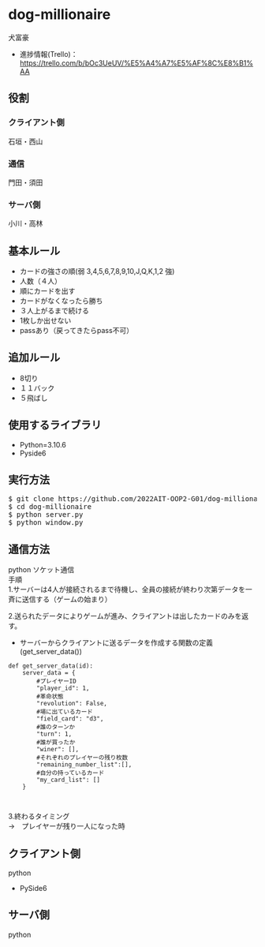 # dog-millionaire
犬富豪
- 進捗情報(Trello)：https://trello.com/b/bOc3UeUV/%E5%A4%A7%E5%AF%8C%E8%B1%AA
## 役割
### クライアント側
石垣・西山
### 通信
門田・須田
### サーバ側
小川・高林

## 基本ルール
- カードの強さの順(弱 3,4,5,6,7,8,9,10,J,Q,K,1,2 強)
- 人数（４人）
- 順にカードを出す  
- カードがなくなったら勝ち  
- ３人上がるまで続ける  
- 1枚しか出せない 
- passあり（戻ってきたらpass不可）  

## 追加ルール
- 8切り
- １１バック
- ５飛ばし

## 使用するライブラリ
- Python=3.10.6
- Pyside6

## 実行方法
<pre>
$ git clone https://github.com/2022AIT-OOP2-G01/dog-millionaire.git
$ cd dog-millionaire
$ python server.py
$ python window.py
</pre>

## 通信方法
python  ソケット通信  
手順  
1.サーバーは4人が接続されるまで待機し、全員の接続が終わり次第データを一斉に送信する（ゲームの始まり）

2.送られたデータによりゲームが進み、クライアントは出したカードのみを返す。
- サーバーからクライアントに送るデータを作成する関数の定義(get_server_data())
```
def get_server_data(id):
    server_data = {
        #プレイヤーID
        "player_id": 1,
        #革命状態
        "revolution": False,
        #場に出ているカード
        "field_card": "d3",
        #誰のターンか
        "turn": 1,
        #誰が買ったか
        "winer": [],
        #それぞれのプレイヤーの残り枚数
        "remaining_number_list":[],
        #自分の持っているカード
        "my_card_list": []
    } 
    
    
```
3.終わるタイミング<br>
  →　プレイヤーが残り一人になった時


## クライアント側
python
- PySide6

## サーバ側
python
